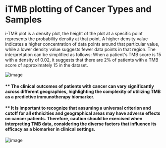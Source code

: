 # iTMB plotting of Cancer Types and Samples

i-TMB plot is a density plot, the height of the plot at a specific point represents the probability density at that point. A higher density value indicates a higher concentration of data points around that particular value, while a lower density value suggests fewer data points in that region. The interpretation can be simplified as follows: When a patient's TMB score is 15 with a density of 0.02, it suggests that there are 2% of patients with a TMB score of approximately 15 in the dataset.

![image](https://github.com/atomikkus/TMB_plotter/assets/87168509/43a9be7a-2315-46a7-8be8-e152763aa91a)



#### ** The clinical outcomes of patients with cancer can vary significantly across different geographies, highlighting the complexity of utilizing TMB as a predictive immunotherapy biomarker.
#### ** It is important to recognize that assuming a universal criterion and cutoff for all ethnicities and geographical areas may have adverse effects on cancer patients. Therefore, caution should be exercised when interpreting TMB data, considering the diverse factors that influence its efficacy as a biomarker in clinical settings.


![image](https://github.com/atomikkus/TMB_plotter/assets/87168509/f932b455-bc56-4a7d-91a5-036affbb4bc4)

